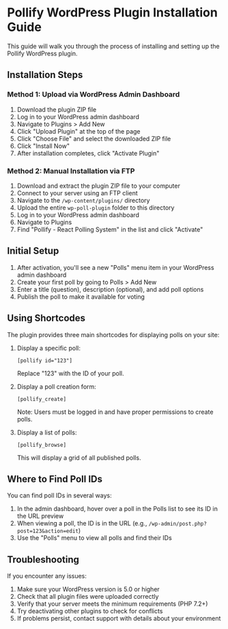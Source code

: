 
# Pollify WordPress Plugin Installation Guide

This guide will walk you through the process of installing and setting up the Pollify WordPress plugin.

## Installation Steps

### Method 1: Upload via WordPress Admin Dashboard

1. Download the plugin ZIP file
2. Log in to your WordPress admin dashboard
3. Navigate to Plugins > Add New
4. Click "Upload Plugin" at the top of the page
5. Click "Choose File" and select the downloaded ZIP file
6. Click "Install Now"
7. After installation completes, click "Activate Plugin"

### Method 2: Manual Installation via FTP

1. Download and extract the plugin ZIP file to your computer
2. Connect to your server using an FTP client
3. Navigate to the `/wp-content/plugins/` directory
4. Upload the entire `wp-poll-plugin` folder to this directory
5. Log in to your WordPress admin dashboard
6. Navigate to Plugins
7. Find "Pollify - React Polling System" in the list and click "Activate"

## Initial Setup

1. After activation, you'll see a new "Polls" menu item in your WordPress admin dashboard
2. Create your first poll by going to Polls > Add New
3. Enter a title (question), description (optional), and add poll options
4. Publish the poll to make it available for voting

## Using Shortcodes

The plugin provides three main shortcodes for displaying polls on your site:

1. Display a specific poll:
   ```
   [pollify id="123"]
   ```
   Replace "123" with the ID of your poll.

2. Display a poll creation form:
   ```
   [pollify_create]
   ```
   Note: Users must be logged in and have proper permissions to create polls.

3. Display a list of polls:
   ```
   [pollify_browse]
   ```
   This will display a grid of all published polls.

## Where to Find Poll IDs

You can find poll IDs in several ways:
1. In the admin dashboard, hover over a poll in the Polls list to see its ID in the URL preview
2. When viewing a poll, the ID is in the URL (e.g., `/wp-admin/post.php?post=123&action=edit`)
3. Use the "Polls" menu to view all polls and find their IDs

## Troubleshooting

If you encounter any issues:
1. Make sure your WordPress version is 5.0 or higher
2. Check that all plugin files were uploaded correctly
3. Verify that your server meets the minimum requirements (PHP 7.2+)
4. Try deactivating other plugins to check for conflicts
5. If problems persist, contact support with details about your environment
